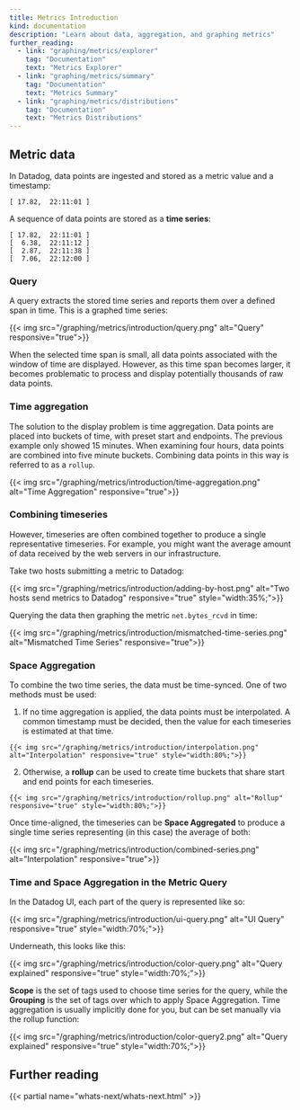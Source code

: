 ```yaml
---
title: Metrics Introduction
kind: documentation
description: "Learn about data, aggregation, and graphing metrics"
further_reading:
  - link: "graphing/metrics/explorer"
    tag: "Documentation"
    text: "Metrics Explorer"
  - link: "graphing/metrics/summary"
    tag: "Documentation"
    text: "Metrics Summary"
  - link: "graphing/metrics/distributions"
    tag: "Documentation"
    text: "Metrics Distributions"
---
```


## Metric data

In Datadog, data points are ingested and stored as a metric value and a timestamp:

```
[ 17.82,  22:11:01 ]
```

A sequence of data points are stored as a **time series**:

```
[ 17.82,  22:11:01 ]
[  6.38,  22:11:12 ]
[  2.87,  22:11:38 ]
[  7.06,  22:12:00 ]
```

### Query

A query extracts the stored time series and reports them over a defined span in time. This is a graphed time series:

{{< img src="/graphing/metrics/introduction/query.png" alt="Query" responsive="true">}}

When the selected time span is small, all data points associated with the window of time are displayed. However, as this time span becomes larger, it becomes problematic to process and display potentially thousands of raw data points.

### Time aggregation

The solution to the display problem is time aggregation. Data points are placed into buckets of time, with preset start and endpoints. The previous example only showed 15 minutes. When examining four hours, data points are combined into five minute buckets. Combining data points in this way is referred to as a `rollup`.

{{< img src="/graphing/metrics/introduction/time-aggregation.png" alt="Time Aggregation" responsive="true">}}

### Combining timeseries

However, timeseries are often combined together to produce a single representative timeseries. For example, you might want the average amount of data received by the web servers in our infrastructure.

Take two hosts submitting a metric to Datadog:

{{< img src="/graphing/metrics/introduction/adding-by-host.png" alt="Two hosts send metrics to Datadog" responsive="true" style="width:35%;">}}

Querying the data then graphing the metric `net.bytes_rcvd` in time:

{{< img src="/graphing/metrics/introduction/mismatched-time-series.png" alt="Mismatched Time Series" responsive="true">}}

### Space Aggregation

To combine the two time series, the data must be time-synced. One of two methods must be used:

  1. If no time aggregation is applied, the data points must be interpolated. A common timestamp must be decided, then the value for each timeseries is estimated at that time.

    {{< img src="/graphing/metrics/introduction/interpolation.png" alt="Interpolation" responsive="true" style="width:80%;">}}

  2. Otherwise, a **rollup** can be used to create time buckets that share start and end points for each timeseries.

    {{< img src="/graphing/metrics/introduction/rollup.png" alt="Rollup" responsive="true" style="width:80%;">}}

Once time-aligned, the timeseries can be **Space Aggregated** to produce a single time series representing (in this case) the average of both:

{{< img src="/graphing/metrics/introduction/combined-series.png" alt="Interpolation" responsive="true">}}

### Time and Space Aggregation in the Metric Query

In the Datadog UI, each part of the query is represented like so:

{{< img src="/graphing/metrics/introduction/ui-query.png" alt="UI Query" responsive="true" style="width:70%;">}}

Underneath, this looks like this:

{{< img src="/graphing/metrics/introduction/color-query.png" alt="Query explained" responsive="true" style="width:70%;">}}

**Scope** is the set of tags used to choose time series for the query, while the **Grouping** is the set of tags over which to apply Space Aggregation. Time aggregation is usually implicitly done for you, but can be set manually via the rollup function:

{{< img src="/graphing/metrics/introduction/color-query2.png" alt="Query explained" responsive="true" style="width:70%;">}}

## Further reading

{{< partial name="whats-next/whats-next.html" >}}
